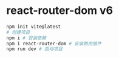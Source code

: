 # react-router-dom v6

```bash
npm init vite@latest
# 创建项目
npm i # 安装依赖
npm i react-router-dom # 安装路由插件
npm run dev # 启动项目
```
